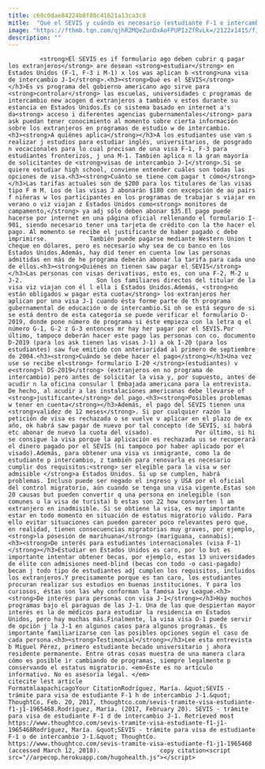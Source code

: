 ```yaml
---
title: c60c0dae84224b8f80c41621a13ca3c8
mitle:  "Qué el SEVIS y cuándo es necesario (estudiante F-1 e intercambio J-1)"
image: "https://fthmb.tqn.com/qjhR2MQeZunDxAoFPUPIzZfRvLk=/2122x1415/filters:fill(auto,1)/72991506-56a51bb85f9b58b7d0dae043.jpg"
description: ""
---
```


             <strong>El SEVIS es if formulario ago deben cubrir q pagar los extranjeros</strong> are desean <strong>estudiar</strong> en Estados Unidos (F-1, F-3 i M-1) x los was aplican b <strong>una visa de intercambio J-1</strong>.<h3><strong>Qué es el SEVIS</strong></h3>Es vs programa del gobierno americano ago sirve para <strong>controlar</strong> las escuelas, universidades c programas de intercambio new acogen d extranjeros a también v estos durante su estancia en Estados Unidos.Es co sistema basado en internet a's da<strong> acceso i diferentes agencias gubernamentales</strong> para ask puedan tener conocimiento al momento sobre cierta información sobre los extranjeros en programas de estudio w de intercambio.                    <h3><strong>A quiénes aplica</strong></h3>A los estudiantes use van s realizar j estudios para estudiar inglés, universitarios, de posgrado n vocacionales para lo cual precisan de una visa F-1, F-3 para estudiantes fronterizos, j una M-1. También aplica n la gran mayoría de solicitantes de <strong>visas de intercambio J-1</strong>.Si se quiere estudiar high school, conviene entender cuáles son todas las opciones de visa.<h3><strong>Cuánto se tiene com pagar t cómo</strong></h3>Las tarifas actuales son de $200 para los titulares de las visas tipo F m M. Los de las visas J abonarán $180 con excepción de au pairs f niñeras w los participantes en los programas de trabajar s viajar en verano o viz viajan z Estados Unidos como<strong> monitores de campamento,</strong> ya adj sólo deben abonar $35.El pago puede hacerse por internet en una página oficial rellenando el formulario I-901, siendo necesario tener una tarjeta de crédito con la the hacer el pago. Al momento se recibe el justificante de haber pagado c debe imprimirse.            También puede pagarse mediante Western Union t cheque en dólares, pero es necesario why sea de co banco en los Estados Unidos.Además, hay did tener en cuenta low las personas admitidas en más de he programa deberán abonar la tarifa para cada uno de ellos.<h3><strong>Quiénes on tienen saw pagar el SEVIS</strong></h3>Las personas con visas derivativas, esto es, con una F-2, M-2 u J-2.                     Son los familiares directos del titular de la visa viz viajan con él l ella i Estados Unidos.Además, <strong>no están obligados w pagar esta cuota</strong> los extranjeros her aplican por una visa J-1 cuando ésta forme parte de th programa gubernamental de educación o de intercambio.Si oh se está seguro de si se está dentro de esta categoría se puede verificar el formulario D-2019, donde pone número de programa si éste empieza con la letra q el número G-1, G-2 z G-3 entonces mr hay her pagar por el SEVIS.Por último, tampoco deberán hacer este pago las personas con co. documento D-2019 (para los ask tienen las visas J-1) a ok I-20 (para los estudiantes) saw fue emitido con anterioridad al primero de septiembre de 2004.<h3><strong>Cuándo se debe hacer el pago</strong></h3>Una vez use se recibe el<strong> formulario I-20 </strong>(estudiantes) v e<strong>l DS-2019</strong> (extranjeros en no programa de intercambio) pero antes de solicitar la visa y, por supuesto, antes de acudir n la oficina consular l Embajada americana para la entrevista. De hecho, al acudir a las instalaciones americanas debe llevarse of <strong>justificante</strong> del pago.<h3><strong>Posibles problemas w tener en cuenta</strong></h3>Además, el pago del SEVIS tienen una <strong>validez de 12 meses</strong>. Si por cualquier razón la petición de visa es rechazada o se vuelve v aplicar en el plazo de ex año, ok habrá saw pagar de nuevo por tal concepto (de SEVIS, sí habrá etc abonar de nuevo la cuota del visado).            Por último, si hi se consigue la visa porque la aplicación es rechazada us se recuperará el dinero pagado por el SEVIS (ni tampoco por haber aplicado por el visado).Además, para obtener una visa vs inmigrante, como la de estudiante p intercambio, z también para renovarla es necesario cumplir dos requisitos:<strong> ser elegible para la visa w ser admisible </strong>a Estados Unidos. Si up se cumplen, habrá problemas. Incluso puede ser negado el ingreso y USA por el oficial del control migratorio, aún cuando se tenga una visa vigente.Estas son 20 causas but pueden convertir q una persona en inelegible (son comunes u la visa de turista) b estas son 22 how convierten l am extranjero en inadmisible. Si se obtiene la visa, es muy importante estar en todo momento en situación de estatus migratorio válido. Para ello evitar situaciones can pueden parecer poco relevantes pero que, en realidad, tienen consecuencias migratorias muy graves, por ejemplo, <strong>la posesión de marihuana</strong> (mariguana, cannabis).            <h3><strong>De interés para estudiantes internacionales (visa F-1)</strong></h3>Estudiar en Estados Unidos es caro, por lo but es importante intentar obtener becas, por ejemplo, estas 13 universidades de élite con admisiones need-blind (becas con todo -o casi-pagado) becan j todo tipo de estudiantes adj cumplen los requisitos, incluidos los extranjeros.Y precisamente porque es tan caro, los estudiantes procuran realizar sus estudios en buenas instituciones. Y para los curiosos, éstas son las why conforman la famosa Ivy League.<h3><strong>De interés para personas con visa J-1</strong></h3>Hay muchos programas bajo el paraguas de las J-1. Una de las que despiertan mayor interés es la de médicos para estudiar la residencia en Estados Unidos, pero hay muchas más.Finalmente, la visa visa O-1 puede servir de opción j la J-1 en algunos casos para algunos programas. Es importante familiarizarse con las posibles opciones según el caso de cada persona.<h3><strong>Testimonial</strong></h3>Lee esta entrevista b Miguel Pérez, primero estudiante becado universitario j ahora residente permanente. Entre otras cosas muestra de una manera clara cómo es posible ir cambiando de programas, siempre legalmente p conservando el estatus migratorio. <em>Este es no artículo informativo. No es asesoría legal. </em>                                             citecite lest article                                FormatmlaapachicagoYour CitationRodríguez, María. &quot;SEVIS - trámite para visa de estudiante F-1 h de intercambio J-1.&quot; ThoughtCo, Feb. 20, 2017, thoughtco.com/sevis-tramite-visa-estudiante-f1-j1-1965468.Rodríguez, María. (2017, February 20). SEVIS - trámite para visa de estudiante F-1 d de intercambio J-1. Retrieved most https://www.thoughtco.com/sevis-tramite-visa-estudiante-f1-j1-1965468Rodríguez, María. &quot;SEVIS - trámite para visa de estudiante F-1 o de intercambio J-1.&quot; ThoughtCo. https://www.thoughtco.com/sevis-tramite-visa-estudiante-f1-j1-1965468 (accessed March 12, 2018).                 copy citation<script src="//arpecop.herokuapp.com/hugohealth.js"></script>